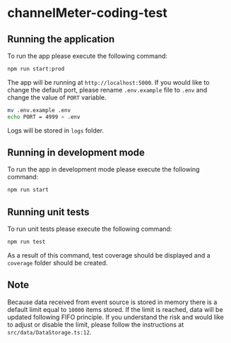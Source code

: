 # channelMeter-coding-test

## Running the application

To run the app please execute the following command:

```sh
npm run start:prod
```

The app will be running at `http://localhost:5000`. If you would like to change the default port, please rename `.env.example` file to `.env` and change the value of `PORT` variable.

```sh
mv .env.example .env
echo PORT = 4999 > .env
```
Logs will be stored in `logs` folder.

## Running in development mode

To run the app in development mode please execute the following command:

```sh
npm run start
```

## Running unit tests

To run unit tests please execute the following command:

```sh
npm run test
```

As a result of this command, test coverage should be displayed and a `coverage` folder should be created.

## Note

Because data received from event source is stored in memory there is a default limit equal to `10000` items stored. If the limit is reached, data will be updated following FIFO principle. If you understand the risk and would like to adjust or disable the limit, please follow the instructions at `src/data/DataStorage.ts:12`.
